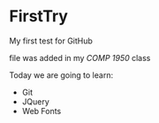 FirstTry
========

My first test for GitHub

file was added in my *COMP 1950* class

Today we are going to learn:

* Git
* JQuery
* Web Fonts